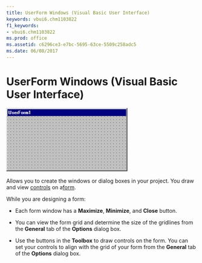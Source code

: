 ```yaml
---
title: UserForm Windows (Visual Basic User Interface)
keywords: vbui6.chm1103822
f1_keywords:
- vbui6.chm1103822
ms.prod: office
ms.assetid: c6296ce3-e7bc-5695-63ce-5509c258adc5
ms.date: 06/08/2017
---
```



# UserForm Windows (Visual Basic User Interface)


![Userform windows](../../../images/userform_ZA01201773.gif)



Allows you to create the windows or dialog boxes in your project. You draw and view [controls](vbe-glossary.md) on a[form](vbe-glossary.md).

While you are designing a form:



- Each form window has a  **Maximize**, **Minimize**, and **Close** button.
    
- You can view the form grid and determine the size of the gridlines from the  **General** tab of the **Options** dialog box.
    
- Use the buttons in the  **Toolbox** to draw controls on the form. You can set your controls to align with the grid of your form from the **General** tab of the **Options** dialog box.
    


